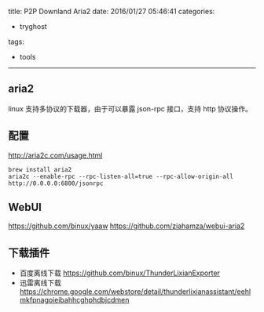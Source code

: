 title: P2P Downland Aria2
date: 2016/01/27 05:46:41
categories:
 - tryghost

tags:
 - tools 



---

## aria2
linux 支持多协议的下载器，由于可以暴露 json-rpc 接口，支持 http 协议操作。

## 配置
http://aria2c.com/usage.html
```language-bash
brew install aria2
aria2c --enable-rpc --rpc-listen-all=true --rpc-allow-origin-all  http://0.0.0.0:6800/jsonrpc
```


## WebUI
https://github.com/binux/yaaw
https://github.com/ziahamza/webui-aria2

## 下载插件
 * 百度离线下载
https://github.com/binux/ThunderLixianExporter
 * 迅雷离线下载
https://chrome.google.com/webstore/detail/thunderlixianassistant/eehlmkfpnagoieibahhcghphdbjcdmen



